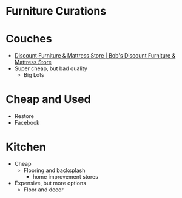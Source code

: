 # Furniture Curations

# Couches

- [Discount Furniture & Mattress Store | Bob's Discount Furniture & Mattress Store](https://www.mybobs.com/)
- Super cheap, but bad quality
    - Big Lots

# Cheap and Used

- Restore
- Facebook

# Kitchen

- Cheap
    - Flooring and backsplash
        - home improvement stores
- Expensive, but more options
    - Floor and decor